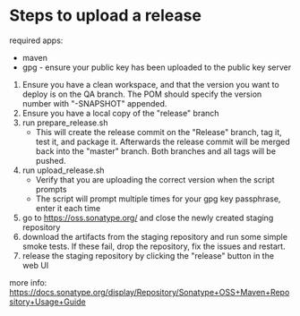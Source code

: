Steps to upload a release
=====

required apps:
* maven
* gpg - ensure your public key has been uploaded to the public key server

1. Ensure you have a clean workspace, and that the version you want to deploy is on the QA branch.  The POM should specify the version number with "-SNAPSHOT" appended.
2. Ensure you have a local copy of the "release" branch
3. run prepare_release.sh
	* This will create the release commit on the "Release" branch, tag it, test it, and package it.  Afterwards the release commit will be merged back into the "master" branch.  Both branches and all tags will be pushed.
4. run upload_release.sh
	* Verify that you are uploading the correct version when the script prompts
	* The script will prompt multiple times for your gpg key passphrase, enter it each time
5. go to https://oss.sonatype.org/ and close the newly created staging repository
6. download the artifacts from the staging repository and run some simple smoke tests.  If these fail, drop the repository, fix the issues and restart.
7. release the staging repository by clicking the "release" button in the web UI

more info:
https://docs.sonatype.org/display/Repository/Sonatype+OSS+Maven+Repository+Usage+Guide